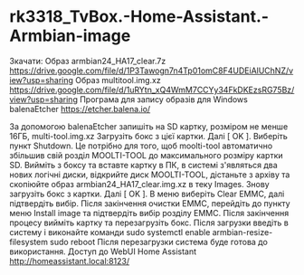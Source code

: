 # rk3318_TvBox.-Home-Assistant.-Armbian-image
Зкачати: 
Образ armbian24_HA17_clear.7z https://drive.google.com/file/d/1P3Tawogn7n4Tp01omC8F4UDEiAlUChNZ/view?usp=sharing
Образ multitool.img.xz https://drive.google.com/file/d/1uRYtn_xQ4WmM7CCYy34FkDKEzsRG75Bz/view?usp=sharing
Програма для запису образів для Windows balenaEtcher https://etcher.balena.io/

За допомогою balenaEtcher запишіть на SD картку, розміром не менше 16ГБ, multi-tool.img.xz
Загрузіть бокс з цієї картки. Далі [ OK ]. Виберіть пункт Shutdown. Це потрібно для того, щоб moolti-tool автоматично збільшив свій розділ MOOLTI-TOOL до максимального розміру картки SD.
Вийміть з боксу та вставте картку в ПК, в системі з'являться два нових логічні диски, відкрийте диск MOOLTI-TOOL, дістаньте з архіву та скопіюйте образ armbian24_HA17_clear.img.xz в теку Images. 
Знову загрузіть бокс з картки. Далі [ OK ]. В меню виберіть Clear EMMC, далі підтвердіть вибір. Після закінчення очистки EMMC, перейдіть до пункту меню Install image та підтвердіть вибір розділу EMMC. 
Після закінчення процесу вийміть картку та перезагрузіть бокс.
Після загрузки введіть в систему і виконайте команди
sudo systemctl enable armbian-resize-filesystem
sudo reboot
Після перезагрузки система буде готова до використання.
Доступ до WebUI Home Assistant http://homeassistant.local:8123/

